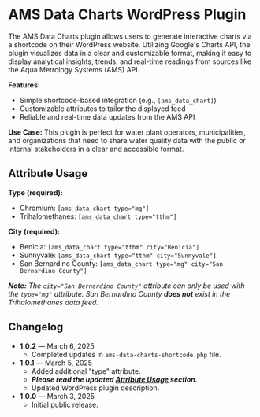 # AMS Data Charts WordPress Plugin

The AMS Data Charts plugin allows users to generate interactive charts via a shortcode on their WordPress website. Utilizing Google's Charts API, the plugin visualizes data in a clear and customizable format, making it easy to display analytical insights, trends, and real-time readings from sources like the Aqua Metrology Systems (AMS) API.

**Features:**

- Simple shortcode-based integration (e.g., `[ams_data_chart]`)
- Customizable attributes to tailor the displayed feed
- Reliable and real-time data updates from the AMS API

**Use Case:** This plugin is perfect for water plant operators, municipalities, and organizations that need to share water quality data with the public or internal stakeholders in a clear and accessible format.

## Attribute Usage

**Type (required):**

- Chromium: `[ams_data_chart type="mg"]`
- Trihalomethanes: `[ams_data_chart type="tthm"]`

**City (required):**

- Benicia: `[ams_data_chart type="tthm" city="Benicia"]`
- Sunnyvale: `[ams_data_chart type="tthm" city="Sunnyvale"]`
- San Bernardino County: `[ams_data_chart type="mg" city="San Bernardino County"]`

_**Note:** The `city="San Bernardino County"` attribute can only be used with the `type="mg"` attribute. San Bernardino County **does not** exist in the Trihalomethanes data feed._

## Changelog

- **1.0.2** — March 6, 2025
  - Completed updates in `ams-data-charts-shortcode.php` file.
- **1.0.1** — March 5, 2025
  - Added additional "type" attribute.
  - _**Please read the updated [Attribute Usage](#attribute-usage) section.**_
  - Updated WordPress plugin description.
- **1.0.0** — March 3, 2025
  - Initial public release.
